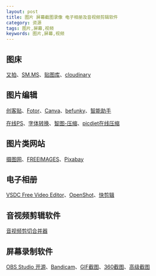 ```yaml
---
layout: post
title: 图片 屏幕截图录像 电子相册及音视频剪辑软件
category: 资源
tags: 图片,屏幕,视频
keywords: 图片,屏幕,视频
---
```


## 图床

[又拍](http://x.yupoo.com/photos/bztd/albums)、[SM.MS](https://sm.ms)、[贴图库](http://www.tietuku.com/)、[cloudinary](https://cloudinary.com/)

## 图片编辑

[创客贴](https://www.chuangkit.com/index.html)、[Fotor](http://www.fotor.com/cn/)、[Canva](https://www.canva.com)、[befunky](https://www.befunky.com)、[智能助手](http://www.arkie.cn/)

[在线PS](http://www.uupoop.com)、[字体转换](http://www.diyiziti.com)、[智图-压缩](http://zhitu.isux.us)、[picdiet在线压缩](https://www.picdiet.com/zh-cn)

## 图片类网站

[摄图网](http://699pic.com)、[FREEIMAGES](http://cn.freeimages.com)、[Pixabay](https://pixabay.com)

## 电子相册

[VSDC Free Video Editor](http://www.videosoftdev.com/free-video-editor/download)、[OpenShot](http://www.openshot.org/)、[快剪辑](http://se.360.cn/welcome/wel_kjj_2.html)

## 音视频剪辑软件

[音视频剪切合并器](http://www.yyzsoft.com/index.html)

## 屏幕录制软件

[OBS Studio 开源](http://www.obsapp.net/)、[Bandicam](http://www.bandicam.com/cn/)、[GIF截图](http://pan.baidu.com/s/1bFrpQA)、[360截图](https://pan.baidu.com/s/1nv0vVOd)、[高级截图](https://zh.snipaste.com/)


